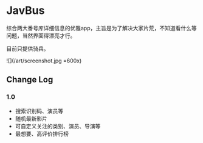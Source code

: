 # JavBus
综合两大番号库详细信息的优雅app，主旨是为了解决大家片荒，不知道看什么等问题，当然界面得漂亮才行。

目前只提供骑兵。

![](/art/screenshot.jpg =600x)

## Change Log
### 1.0
- 搜索识别码、演员等
- 随机最新影片
- 可自定义关注的类别、演员、导演等
- 最想要、高评价排行榜
